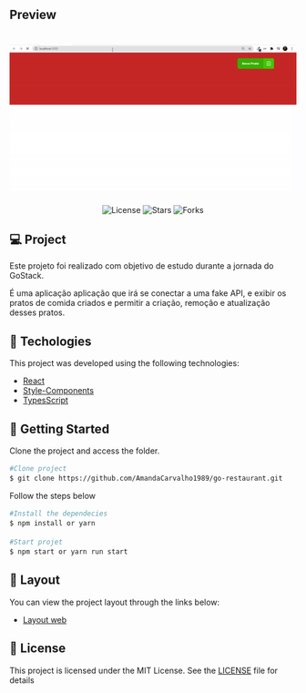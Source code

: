 


## Preview

<h1 align="center">
  <img alt="GoRestaurant" title="#GoRestaurant" src="./src/assets/gorestaurant-video.gif" />
</h1>

 <p align="center">
  <img  src="https://img.shields.io/static/v1?label=license&message=MIT&color=5965E0&labelColor=121214" alt="License">

  <img src="https://img.shields.io/github/stars/amandacarvalho1989/go-restaurant.git?label=stars&message=MIT&color=5965E0&labelColor=121214" alt="Stars">
  
   <img src="https://img.shields.io/github/forks/amandacarvalho1989/go-restaurant.git?label=forks&message=MIT&color=5965E0&labelColor=121214" alt="Forks"> 
</p>

## 💻 Project

Este projeto foi realizado com objetivo de estudo durante a jornada do GoStack.
<br />

É uma aplicação aplicação que irá se conectar a uma fake API, e exibir os pratos de comida criados e permitir a criação, remoção e atualização desses pratos.
<br />

## 🧬 Techologies

This project was developed using the following technologies:
 
- [React](https://pt-br.reactjs.org/)
- [Style-Components](https://styled-components.com/)
- [TypesScript](https://www.typescriptlang.org/)


## 🚀 Getting Started 

Clone the project and access the folder.
```bash
#Clone project
$ git clone https://github.com/AmandaCarvalho1989/go-restaurant.git
```

Follow the steps below
```bash
#Install the dependecies 
$ npm install or yarn  
 
#Start projet
$ npm start or yarn run start
```

## 🎨 Layout 

You can view the project layout through the links below:

- [Layout web](https://www.figma.com/file/1lK6AVCPybtWeBLCH8B08N/GoRestaurant)

## 📝 License

This project is licensed under the MIT License. See the [LICENSE](https://github.com/AmandaCarvalho1989/go-restaurant/blob/main/LICENSE.md) file for details

